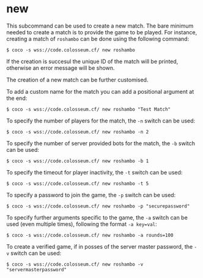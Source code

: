 # new

This subcommand can be used to create a new match. The bare minimum needed to
create a match is to provide the game to be played. For instance, creating a match
of `roshambo` can be done using the following command:

```shell
$ coco -s wss://code.colosseum.cf/ new roshambo
```

If the creation is succesul the unique ID of the match will be printed, otherwise
an error message will be shown.

The creation of a new match can be further customised.

To add a custom name for the match you can add a positional argument at the end:
```shell
$ coco -s wss://code.colosseum.cf/ new roshambo "Test Match"
```

To specify the number of players for the match, the `-n` switch can be used:
```shell
$ coco -s wss://code.colosseum.cf/ new roshambo -n 2
```

To specify the number of server provided bots for the match, the `-b` switch can be used:
```shell
$ coco -s wss://code.colosseum.cf/ new roshambo -b 1
```

To specify the timeout for player inactivity, the `-t` switch can be used:
```shell
$ coco -s wss://code.colosseum.cf/ new roshambo -t 5
```

To specify a password to join the game, the `-p` switch can be used:
```shell
$ coco -s wss://code.colosseum.cf/ new roshambo -p "securepassword"
```

To specify further arguments specific to the game, the `-a` switch can be used
(even multiple times), following the format `-a key=val`:
```shell
$ coco -s wss://code.colosseum.cf/ new roshambo -a rounds=100
```

To create a verified game, if in posses of the server master password, the `-v` switch can be used:
```shell
$ coco -s wss://code.colosseum.cf/ new roshambo -v "servermasterpassword"
```
